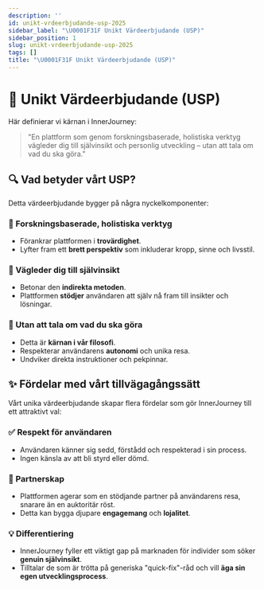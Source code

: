 ```yaml
---
description: ''
id: unikt-vrdeerbjudande-usp-2025
sidebar_label: "\U0001F31F Unikt Värdeerbjudande (USP)"
sidebar_position: 1
slug: unikt-vrdeerbjudande-usp-2025
tags: []
title: "\U0001F31F Unikt Värdeerbjudande (USP)"
---
```


# 🌟 Unikt Värdeerbjudande (USP)

Här definierar vi kärnan i InnerJourney:

> "En plattform som genom forskningsbaserade, holistiska verktyg vägleder dig till självinsikt och personlig utveckling – utan att tala om vad du ska göra."

## 🔍 Vad betyder vårt USP?

Detta värdeerbjudande bygger på några nyckelkomponenter:

### 🔬 Forskningsbaserade, holistiska verktyg

-   Förankrar plattformen i **trovärdighet**.
-   Lyfter fram ett **brett perspektiv** som inkluderar kropp, sinne och livsstil.

### 🌱 Vägleder dig till självinsikt

-   Betonar den **indirekta metoden**.
-   Plattformen **stödjer** användaren att själv nå fram till insikter och lösningar.

### 🚫 Utan att tala om vad du ska göra

-   Detta är **kärnan i vår filosofi**.
-   Respekterar användarens **autonomi** och unika resa.
-   Undviker direkta instruktioner och pekpinnar.

## ✨ Fördelar med vårt tillvägagångssätt

Vårt unika värdeerbjudande skapar flera fördelar som gör InnerJourney till ett attraktivt val:

### ✅ Respekt för användaren

-   Användaren känner sig sedd, förstådd och respekterad i sin process.
-   Ingen känsla av att bli styrd eller dömd.

### 🤝 Partnerskap

-   Plattformen agerar som en stödjande partner på användarens resa, snarare än en auktoritär röst.
-   Detta kan bygga djupare **engagemang** och **lojalitet**.

### 💡 Differentiering

-   InnerJourney fyller ett viktigt gap på marknaden för individer som söker **genuin självinsikt**.
-   Tilltalar de som är trötta på generiska "quick-fix"-råd och vill **äga sin egen utvecklingsprocess**.